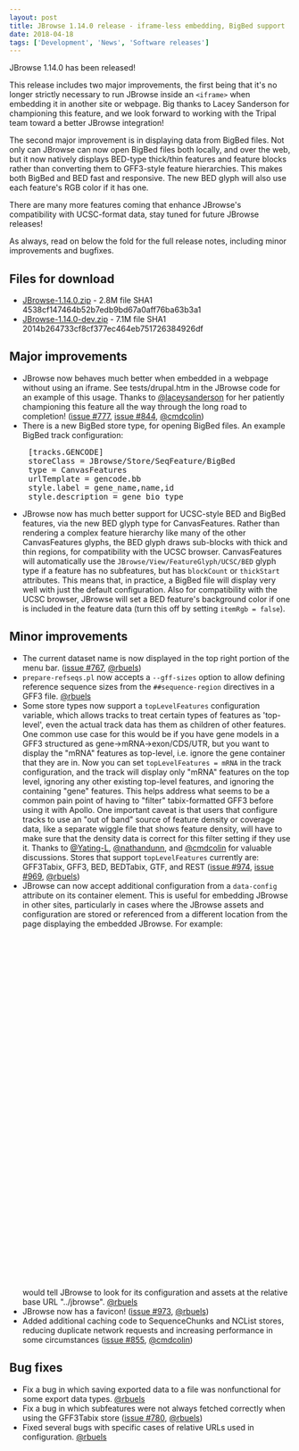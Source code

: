 ```yaml
---
layout: post
title: JBrowse 1.14.0 release - iframe-less embedding, BigBed support
date: 2018-04-18
tags: ['Development', 'News', 'Software releases']
---
```


JBrowse 1.14.0 has been released!

This release includes two major improvements, the first being that it's no
longer strictly necessary to run JBrowse inside an `<iframe>` when embedding it
in another site or webpage. Big thanks to Lacey Sanderson for championing this
feature, and we look forward to working with the Tripal team toward a better
JBrowse integration!

The second major improvement is in displaying data from BigBed files. Not only
can JBrowse can now open BigBed files both locally, and over the web, but it now
natively displays BED-type thick/thin features and feature blocks rather than
converting them to GFF3-style feature hierarchies. This makes both BigBed and
BED fast and responsive. The new BED glyph will also use each feature's RGB
color if it has one.

There are many more features coming that enhance JBrowse's compatibility with
UCSC-format data, stay tuned for future JBrowse releases!

As always, read on below the fold for the full release notes, including minor
improvements and bugfixes.

## Files for download

- [JBrowse-1.14.0.zip](https://github.com/GMOD/jbrowse/releases/download/1.14.0-release/JBrowse-1.14.0.zip) -
  2.8M file SHA1 4538cf147464b52b7edb9bd67a0aff76ba63b3a1
- [JBrowse-1.14.0-dev.zip](https://github.com/GMOD/jbrowse/releases/download/1.14.0-release/JBrowse-1.14.0-dev.zip) -
  7.1M file SHA1 2014b264733cf8cf377ec464eb751726384926df

## Major improvements

- JBrowse now behaves much better when embedded in a webpage without using an
  iframe. See tests/drupal.htm in the JBrowse code for an example of this usage.
  Thanks to [@laceysanderson](https://github.com/laceysanderson) for her
  patiently championing this feature all the way through the long road to
  completion! ([issue #777](https://github.com/gmod/jbrowse/issues/777),
  [issue #844](https://github.com/gmod/jbrowse/pull/844),
  [@cmdcolin](https://github.com/cmdcolin))
- There is a new BigBed store type, for opening BigBed files. An example BigBed
track configuration:
<pre>    [tracks.GENCODE]
    storeClass = JBrowse/Store/SeqFeature/BigBed
    type = CanvasFeatures
    urlTemplate = gencode.bb
    style.label = gene_name,name,id
    style.description = gene_bio_type
</pre>

- JBrowse now has much better support for UCSC-style BED and BigBed features,
  via the new BED glyph type for CanvasFeatures. Rather than rendering a complex
  feature hierarchy like many of the other CanvasFeatures glyphs, the BED glyph
  draws sub-blocks with thick and thin regions, for compatibility with the UCSC
  browser. CanvasFeatures will automatically use the
  `JBrowse/View/FeatureGlyph/UCSC/BED` glyph type if a feature has no
  subfeatures, but has `blockCount` or `thickStart` attributes. This means that,
  in practice, a BigBed file will display very well with just the default
  configuration. Also for compatibility with the UCSC browser, JBrowse will set
  a BED feature's background color if one is included in the feature data (turn
  this off by setting `itemRgb = false`).

## Minor improvements

- The current dataset name is now displayed in the top right portion of the menu
  bar. ([issue #767](https://github.com/gmod/jbrowse/issues/767),
  [@rbuels](https://github.com/rbuels))
- `prepare-refseqs.pl` now accepts a `--gff-sizes` option to allow defining
  reference sequence sizes from the `##sequence-region` directives in a GFF3
  file. [@rbuels](https://github.com/rbuels)
- Some store types now support a `topLevelFeatures` configuration variable,
  which allows tracks to treat certain types of features as 'top-level', even
  the actual track data has them as children of other features. One common use
  case for this would be if you have gene models in a GFF3 structured as
  gene→mRNA→exon/CDS/UTR, but you want to display the "mRNA" features as
  top-level, i.e. ignore the gene container that they are in. Now you can set
  `topLevelFeatures = mRNA` in the track configuration, and the track will
  display only "mRNA" features on the top level, ignoring any other existing
  top-level features, and ignoring the containing "gene" features. This helps
  address what seems to be a common pain point of having to "filter"
  tabix-formatted GFF3 before using it with Apollo. One important caveat is that
  users that configure tracks to use an "out of band" source of feature density
  or coverage data, like a separate wiggle file that shows feature density, will
  have to make sure that the density data is correct for this filter setting if
  they use it. Thanks to [@Yating-L](https://github.com/Yating-L),
  [@nathandunn](https://github.com/nathandunn), and
  [@cmdcolin](https://github.com/cmdcolin) for valuable discussions. Stores that
  support `topLevelFeatures` currently are: GFF3Tabix, GFF3, BED, BEDTabix, GTF,
  and REST ([issue #974](https://github.com/gmod/jbrowse/issues/974),
  [issue #969](https://github.com/gmod/jbrowse/issues/969),
  [@rbuels](https://github.com/rbuels))
- JBrowse can now accept additional configuration from a `data-config` attribute
  on its container element. This is useful for embedding JBrowse in other sites,
  particularly in cases where the JBrowse assets and configuration are stored or
  referenced from a different location from the page displaying the embedded
  JBrowse. For example:
  <pre>
  <div class="jbrowse"
          data-config='"baseUrl": "../jbrowse"'
          id="GenomeBrowser"
          style="height: 600px; width: 100%; padding: 0; border: 0;"
  >
  </div>
  </pre>
  would tell JBrowse to look for its configuration and assets at the relative
  base URL "../jbrowse". [@rbuels](https://github.com/rbuels)
- JBrowse now has a favicon!
  ([issue #973](https://github.com/gmod/jbrowse/issues/973),
  [@rbuels](https://github.com/rbuels))
- Added additional caching code to SequenceChunks and NCList stores, reducing
  duplicate network requests and increasing performance in some circumstances
  ([issue #855](https://github.com/gmod/jbrowse/pull/855),
  [@cmdcolin](https://github.com/cmdcolin))

## Bug fixes

- Fix a bug in which saving exported data to a file was nonfunctional for some
  export data types. [@rbuels](https://github.com/rbuels)
- Fix a bug in which subfeatures were not always fetched correctly when using
  the GFF3Tabix store ([issue #780](https://github.com/gmod/jbrowse/issues/780),
  [@rbuels](https://github.com/rbuels))
- Fixed several bugs with specific cases of relative URLs used in configuration.
  [@rbuels](https://github.com/rbuels)
